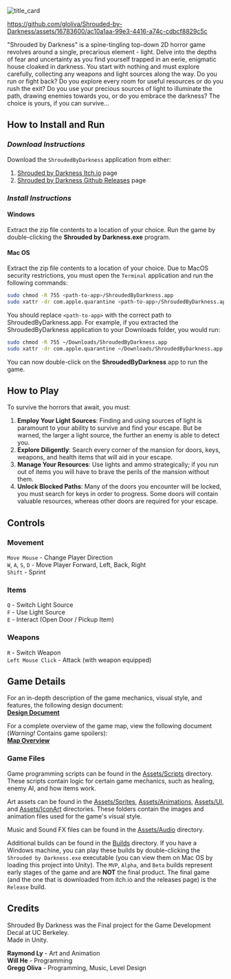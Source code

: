 ![title_card](Assets/IconArt/SplashScreen.PNG) <!-- markdownlint-disable-line -->

https://github.com/gloliva/Shrouded-by-Darkness/assets/16783600/ac10a1aa-99e3-4416-a74c-cdbcf8829c5c

"Shrouded by Darkness" is a spine-tingling top-down 2D horror game revolves around a single, precarious element - light. Delve into the depths of fear and uncertainty as you find yourself trapped in an eerie, enigmatic house cloaked in darkness. You start with nothing and must explore carefully, collecting any weapons and light sources along the way. Do you run or fight back? Do you explore every room for useful resources or do you rush the exit? Do you use your precious sources of light to illuminate the path, drawing enemies towards you, or do you embrace the darkness? The choice is yours, if you can survive...

## How to Install and Run

### *Download Instructions*

Download the `ShroudedByDarkness` application from either:

1. [Shrouded by Darkness Itch.io](https://gloliva.itch.io/shrouded-by-darkness) page
2. [Shrouded by Darkness Github Releases](https://github.com/gloliva/Shrouded-by-Darkness/releases/tag/release-v1.0.0) page

### *Install Instructions*

#### Windows

Extract the zip file contents to a location of your choice. Run the game by double-clicking the **Shrouded by Darkness.exe** program.

#### Mac OS

Extract the zip file contents to a location of your choice. Due to MacOS security restrictions, you must open the `Terminal`  application and run the following commands:

```bash
sudo chmod -R 755 <path-to-app>/ShroudedByDarkness.app 
sudo xattr -dr com.apple.quarantine <path-to-app>/ShroudedByDarkness.app
```

You should replace `<path-to-app>` with the correct path to ShroudedByDarkness.app. For example, if you extracted the ShroudedByDarkness application to your Downloads folder, you would run:

```bash
sudo chmod -R 755 ~/Downloads/ShroudedByDarkness.app
sudo xattr -dr com.apple.quarantine ~/Downloads/ShroudedByDarkness.app
```

You can now double-click on the **ShroudedByDarkness** app to run the game.

## How to Play

To survive the horrors that await, you must:

1. **Employ Your Light Sources**: Finding and using sources of light is paramount to your ability to survive and find your escape. But be warned, the larger a light source, the further an enemy is able to detect you.
2. **Explore Diligently**: Search every corner of the mansion for doors, keys, weapons, and health items that will aid in your escape.
3. **Manage Your Resources**: Use lights and ammo strategically; if you run out of items you will have to brave the perils of the mansion without them.
4. **Unlock Blocked Paths**: Many of the doors you encounter will be locked, you must search for keys in order to progress. Some doors will contain valuable resources, whereas other doors are required for your escape.

## Controls

### Movement

`Move Mouse` - Change Player Direction  
`W`, `A`, `S`, `D` - Move Player Forward, Left, Back, Right  
`Shift` - Sprint

### Items

`Q` - Switch Light Source  
`F` - Use Light Source  
`E` - Interact (Open Door / Pickup Item)

### Weapons

`R` - Switch Weapon  
`Left Mouse Click` - Attack (with weapon equipped)

## Game Details

For an in-depth description of the game mechanics, visual style, and features, the following design document:  
**[Design Document](https://docs.google.com/document/d/1GWseQPh5oIwnZvmWEkxnCnkYbbK7BjnUx0QiIuBbIlY/edit?usp=sharing)**

For a complete overview of the game map, view the following document (*Warning!* Contains game spoilers):  
**[Map Overview](https://docs.google.com/drawings/d/1H5m1a3PK2eKtwl85023IiG9xRDuMnJB72C35zGUVmoM/edit?usp=sharing)**

### Game Files

Game programming scripts can be found in the [Assets/Scripts](https://github.com/gloliva/Shrouded-by-Darkness/tree/master/Assets/Scripts) directory. These scripts contain logic for certain game mechanics, such as healing, enemy AI, and how items work.

Art assets can be found in the [Assets/Sprites](https://github.com/gloliva/Shrouded-by-Darkness/tree/master/Assets/Sprites), [Assets/Animations](https://github.com/gloliva/Shrouded-by-Darkness/tree/master/Assets/Animations), [Assets/UI](https://github.com/gloliva/Shrouded-by-Darkness/tree/master/Assets/UI), and [Assets/IconArt](https://github.com/gloliva/Shrouded-by-Darkness/tree/master/Assets/IconArt) directories. These folders contain the images and animation files used for the game's visual style.

Music and Sound FX files can be found in the [Assets/Audio](https://github.com/gloliva/Shrouded-by-Darkness/tree/master/Assets/Audio) directory.

Additional builds can be found in the [Builds](https://github.com/gloliva/Shrouded-by-Darkness/tree/master/Builds) directory. If you have a Windows machine, you can play these builds by double-clicking the `Shrouded by Darkness.exe` executable (you can view them on Mac OS by loading this project into Unity). The `MVP`, `Alpha`, and `Beta` builds represent early stages of the game and are **NOT** the final product. The final game (and the one that is downloaded from itch.io and the releases page) is the `Release` build.

## Credits

Shrouded By Darkness was the Final project for the Game Development Decal at UC Berkeley.  
Made in Unity.

**Raymond Ly** - Art and Animation  
**Will He** - Programming  
**Gregg Oliva** - Programming, Music, Level Design
